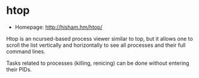 # htop

* Homepage: http://hisham.hm/htop/

Htop is an ncursed-based process viewer similar to top, but it allows one
 to scroll the list vertically and horizontally to see all processes and
 their full command lines.

 Tasks related to processes (killing, renicing) can be done without
 entering their PIDs.
